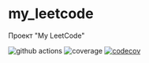 # my_leetcode
Проект "My LeetCode"

![github actions](https://github.com/AlexeyEsipov/myLeetcode/actions/workflows/maven.yml/badge.svg)
![coverage](https://github.com/AlexeyEsipov/myLeetcode/actions/workflows/jacoco.yml/badge.svg)
[![codecov](https://codecov.io/gh/AlexeyEsipov/myLeetcode/graph/badge.svg?token=15MNKZ3BQ3)](https://codecov.io/gh/AlexeyEsipov/myLeetcode)



[//]: # ([![codecov]&#40;https://codecov.io/gh/AlexeyEsipov/myLeetcode/graph/badge.svg?token=15MNKZ3BQ3&#41;]&#40;https://codecov.io/gh/AlexeyEsipov/myLeetcode&#41;)
[//]: # (![coverage]&#40;https://github.com/AlexeyEsipov/myLeetcode/actions/workflows/maven.yml/jacoco.svg&#41; )

[//]: # ([![Coverage]&#40;.github/badges/jacoco.svg&#41;]&#40;https://github.com/AlexeyEsipov/myLeetcode/actions/workflows/build.yml&#41;)



[//]: # (![branches]&#40;https://github.com/AlexeyEsipov/myLeetcode/actions/workflows/jacoco.yml/badge.svg&#41; )



[//]: # (![coverage]&#40;.github/badges/jacoco.svg&#41;)
[//]: # (![branches coverage]&#40;.github/badges/branches.svg&#41;)



[//]: # (![coverage]&#40;https://img.shields.io/endpoint?url=https://raw.githubusercontent.com/AlexeyEsipov/myLeetcode/master/.github/badges/jacoco.json&#41;)



[//]: # (![branches coverage]&#40;https://img.shields.io/endpoint?url=https://raw.githubusercontent.com/AlexeyEsipov/myLeetcode/master/.github/badges/branches.json&#41;)

